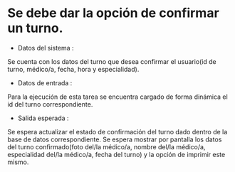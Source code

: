# Se debe dar la opción de confirmar un turno.

- Datos del sistema :

Se cuenta con los datos del turno que desea confirmar el usuario(id de turno, médico/a, fecha, hora y especialidad).

- Datos de entrada :

Para la ejecución de esta tarea se encuentra cargado de forma dinámica el id del turno correspondiente.

- Salida esperada :

Se espera actualizar el estado de confirmación del turno dado dentro de la base de datos correspondiente.
Se espera mostrar por pantalla los datos del turno confirmado(foto del/la médico/a, nombre del/la médico/a, especialidad del/la médico/a, fecha del turno) y la opción de imprimir este mismo.